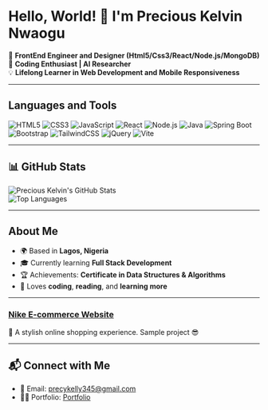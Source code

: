 # Hello, World! 👋 I'm Precious Kelvin Nwaogu

🎯 **FrontEnd Engineer and Designer (Html5/Css3/React/Node.js/MongoDB)**  
🌟 **Coding Enthusiast | AI Researcher**  
💡 **Lifelong Learner in Web Development and Mobile Responsiveness**  

---

## Languages and Tools  
![HTML5](https://img.shields.io/badge/-HTML5-orange?style=flat-square&logo=html5&logoColor=white) 
![CSS3](https://img.shields.io/badge/-CSS3-blue?style=flat-square&logo=css3&logoColor=white) 
![JavaScript](https://img.shields.io/badge/-JavaScript-yellow?style=flat-square&logo=javascript&logoColor=white) 
![React](https://img.shields.io/badge/-React-blue?style=flat-square&logo=react&logoColor=white) 
![Node.js](https://img.shields.io/badge/-Node.js-green?style=flat-square&logo=node.js&logoColor=white) 
![Java](https://img.shields.io/badge/-Java-red?style=flat-square&logo=java&logoColor=white)
![Spring Boot](https://img.shields.io/badge/-Spring%20Boot-green?style=flat-square&logo=spring-boot&logoColor=white)
![Bootstrap](https://img.shields.io/badge/-Bootstrap-purple?style=flat-square&logo=bootstrap&logoColor=white) 
![TailwindCSS](https://img.shields.io/badge/-TailwindCSS-teal?style=flat-square&logo=tailwindcss&logoColor=white) 
![jQuery](https://img.shields.io/badge/-jQuery-blue?style=flat-square&logo=jquery&logoColor=white) 
![Vite](https://img.shields.io/badge/-Vite-darkblue?style=flat-square&logo=vite&logoColor=white)


---

## 📊 GitHub Stats  
![Precious Kelvin's GitHub Stats](https://github-readme-stats.vercel.app/api?username=KelvinCode1234&show_icons=true&theme=radical)  
![Top Languages](https://github-readme-stats.vercel.app/api/top-langs/?username=KelvinCode1234&layout=compact&theme=radical)  

---

## About Me  
- 🌍 Based in **Lagos, Nigeria**  
- 🎓 Currently learning **Full Stack Development**  
- 🏆 Achievements: **Certificate in Data Structures & Algorithms**   
- 🍴 Loves **coding**, **reading**, and **learning more**  

---     

### [Nike E-commerce Website](https://nike-e-commerce.vercel.app/)  
🔹 A stylish online shopping experience. Sample project 😎  

---

## 📬 Connect with Me  
- 📧 Email: precykelly345@gmail.com  
- 🧑‍💻 Portfolio: [Portfolio](https://preciouskelvin-site.vercel.app/)  

